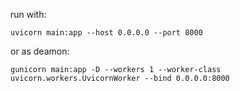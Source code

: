run with:

``uvicorn main:app --host 0.0.0.0 --port 8000``

or as deamon:

``gunicorn main:app -D --workers 1 --worker-class uvicorn.workers.UvicornWorker --bind 0.0.0.0:8000``
